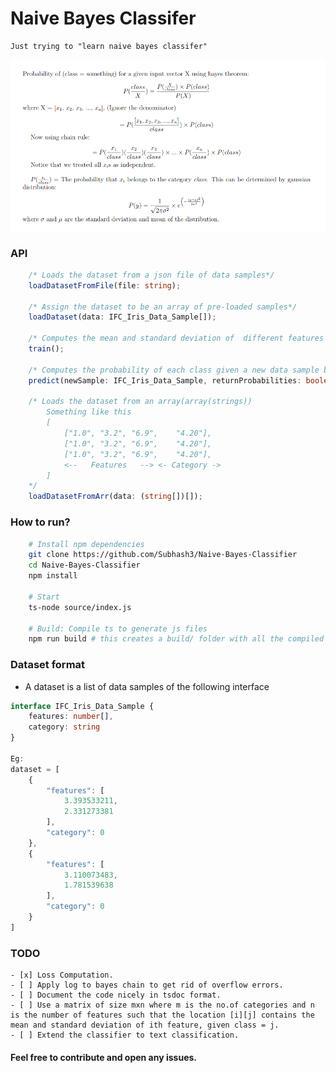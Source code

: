 # Naive Bayes Classifer


    Just trying to "learn naive bayes classifer"

![alt text](https://github.com/Subhash3/Naive-Bayes-Classifer/blob/main/math.png?raw=true)

### API
```ts
    /* Loads the dataset from a json file of data samples*/
    loadDatasetFromFile(file: string);

    /* Assign the dataset to be an array of pre-loaded samples*/
    loadDataset(data: IFC_Iris_Data_Sample[]);

    /* Computes the mean and standard deviation of  different features of each category */
    train();

    /* Computes the probability of each class given a new data sample by using bayes theorem */
    predict(newSample: IFC_Iris_Data_Sample, returnProbabilities: boolean = false);

    /* Loads the dataset from an array(array(strings)) 
        Something like this
        [
            ["1.0", "3.2", "6.9",    "4.20"],
            ["1.0", "3.2", "6.9",    "4.20"],
            ["1.0", "3.2", "6.9",    "4.20"],
            <--   Features   --> <- Category ->
        ]
    */
    loadDatasetFromArr(data: (string[])[]);
```


### How to run?
```bash
    # Install npm dependencies
    git clone https://github.com/Subhash3/Naive-Bayes-Classifier
    cd Naive-Bayes-Classifier
    npm install

    # Start
    ts-node source/index.js

    # Build: Compile ts to generate js files
    npm run build # this creates a build/ folder with all the compiled (js) code
```


### Dataset format
* A dataset is a list of data samples of the following interface
```ts
interface IFC_Iris_Data_Sample {
    features: number[],
    category: string
}

Eg:
dataset = [
    {
        "features": [
            3.393533211,
            2.331273381
        ],
        "category": 0
    },
    {
        "features": [
            3.110073483,
            1.781539638
        ],
        "category": 0
    }
]
```

### TODO
    - [x] Loss Computation.
    - [ ] Apply log to bayes chain to get rid of overflow errors.
    - [ ] Document the code nicely in tsdoc format.
    - [ ] Use a matrix of size mxn where m is the no.of categories and n is the number of features such that the location [i][j] contains the mean and standard deviation of ith feature, given class = j.
    - [ ] Extend the classifier to text classification.

#### Feel free to contribute and open any issues.